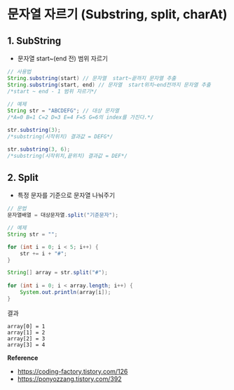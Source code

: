 # 문자열 자르기 (Substring, split, charAt)

## 1. SubString

- 문자열 start~(end 전) 범위 자르기

```java
// 사용법
String.substring(start) // 문자열  start~끝까지 문자열 추출
String.substring(start, end) // 문자열  start위치~end전까지 문자열 추출
/*start ~ end - 1 범위 자르기*/
        
// 예제
String str = "ABCDEFG"; // 대상 문자열
/*A=0 B=1 C=2 D=3 E=4 F=5 G=6의 index를 가진다.*/

str.substring(3);
/*substring(시작위치) 결과값 = DEFG*/

str.substring(3, 6);
/*substring(시작위치,끝위치) 결과값 = DEF*/
```

## 2. Split

- 특정 문자를 기준으로 문자열 나눠주기

```java
// 문법
문자열배열 = 대상문자열.split("기준문자");

// 예제
String str = "";

for (int i = 0; i < 5; i++) {
    str += i + "#";
}

String[] array = str.split("#");
		
for (int i = 0; i < array.length; i++) {
    System.out.println(array[i]);
}
```

결과

```shell
array[0] = 1
array[1] = 2
array[2] = 3
array[3] = 4
```

**Reference**

- https://coding-factory.tistory.com/126
- https://ponyozzang.tistory.com/392